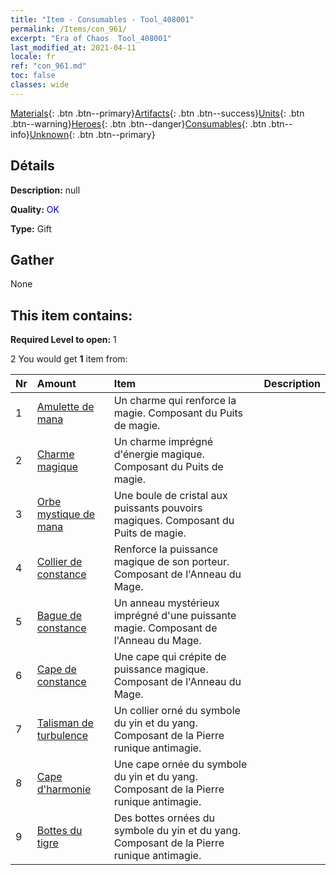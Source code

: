 ```yaml
---
title: "Item - Consumables - Tool_408001"
permalink: /Items/con_961/
excerpt: "Era of Chaos  Tool_408001"
last_modified_at: 2021-04-11
locale: fr
ref: "con_961.md"
toc: false
classes: wide
---
```

 [Materials](/fr/Items/){: .btn .btn--primary}[Artifacts](/fr/Items/Artifacts/){: .btn .btn--success}[Units](/fr/Items/Units/){: .btn .btn--warning}[Heroes](/fr/Items/Heroes/){: .btn .btn--danger}[Consumables](/fr/Items/Consumables/){: .btn .btn--info}[Unknown](/fr/Items/Unknown/){: .btn .btn--primary}

## Détails
 **Description:** null

 **Quality:** <span style="color: #0000CD">OK</span>

 **Type:** Gift

## Gather

  None

## This item contains:

 **Required Level to open:** 1

 2 You would get **1** item  from:

  | Nr | Amount |     Item    | Description |
  |:---|:-------|:------------|:-----------:|
  | 1 | [Amulette de mana](/fr/Items/art_112/) | Un charme qui renforce la magie. Composant du Puits de magie. | 
  | 2 | [Charme magique](/fr/Items/art_113/) | Un charme imprégné d'énergie magique. Composant du Puits de magie. | 
  | 3 | [Orbe mystique de mana](/fr/Items/art_114/) | Une boule de cristal aux puissants pouvoirs magiques. Composant du Puits de magie. | 
  | 4 | [Collier de constance](/fr/Items/art_115/) | Renforce la puissance magique de son porteur. Composant de l'Anneau du Mage. | 
  | 5 | [Bague de constance](/fr/Items/art_116/) | Un anneau mystérieux imprégné d'une puissante magie. Composant de l'Anneau du Mage. | 
  | 6 | [Cape de constance](/fr/Items/art_117/) | Une cape qui crépite de puissance magique. Composant de l'Anneau du Mage. | 
  | 7 | [Talisman de turbulence](/fr/Items/art_118/) | Un collier orné du symbole du yin et du yang. Composant de la Pierre runique antimagie. | 
  | 8 | [Cape d'harmonie](/fr/Items/art_119/) | Une cape ornée du symbole du yin et du yang. Composant de la Pierre runique antimagie. | 
  | 9 | [Bottes du tigre](/fr/Items/art_120/) | Des bottes ornées du symbole du yin et du yang. Composant de la Pierre runique antimagie. | 
